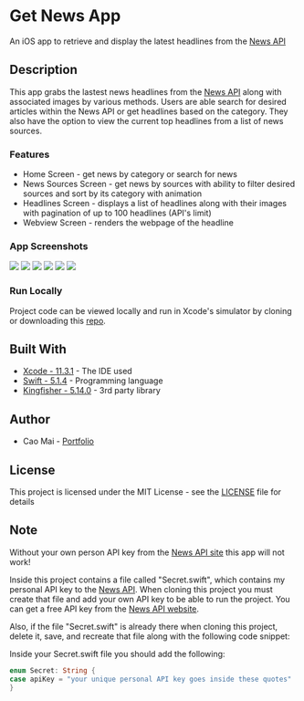 # Get News App
An iOS app to retrieve and display the latest headlines from the [News API](https://newsapi.org/)

## Description
This app grabs the lastest news headlines from the [News API](https://newsapi.org/) along with associated images by various methods. Users are able search for desired articles within the News API or get headlines based on the category. They also have the option to view the current top headlines from a list of news sources. 

### Features 
* Home Screen - get news by category or search for news
* News Sources Screen - get news by sources with ability to filter desired sources and sort by its category with animation
* Headlines Screen - displays a list of headlines along with their images with pagination of up to 100 headlines (API's limit)
* Webview Screen - renders the webpage of the headline

### App Screenshots
![](project_images/homeScreen.png) ![](project_images/newsCategory.png) ![](project_images/searchResults1.png)
![](project_images/newsBySource1.png) ![](project_images/newsByIGN.png) ![](project_images/webpageView.png)

### Run Locally
Project code can be viewed locally and run in Xcode's simulator by cloning or downloading this [repo](https://github.com/caocmai/get-news-app.git).

## Built With
* [Xcode - 11.3.1](https://developer.apple.com/xcode/) - The IDE used
* [Swift - 5.1.4](https://developer.apple.com/swift/) - Programming language
* [Kingfisher - 5.14.0](https://github.com/onevcat/Kingfisher) - 3rd party library

## Author
* Cao Mai - [Portfolio](https://www.makeschool.com/portfolio/Cao-Mai)


## License
This project is licensed under the MIT License - see the [LICENSE](LICENSE) file for details

## Note
Without your own person API key from the [News API site](https://newsapi.org/) this app will not work!

Inside this project contains a file called "Secret.swift", which contains my personal API key to the [News API](https://newsapi.org/). When cloning this project you must create that file and add your own API key to be able to run the project. You can get a free API key from the [News API website](https://newsapi.org/). 

Also, if the file "Secret.swift" is already there when cloning this project, delete it, save, and recreate that file along with the following code snippet: 

Inside your Secret.swift file you should add the following:

```swift
enum Secret: String {
case apiKey = "your unique personal API key goes inside these quotes"
}
```

